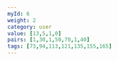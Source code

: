 ```yaml
---
myId: 6
weight: 2
category: user
value: [13,5,1,0]
pairs: [1,30,1,50,70,1,40]
tags: [73,94,113,121,135,155,165]
---
```


